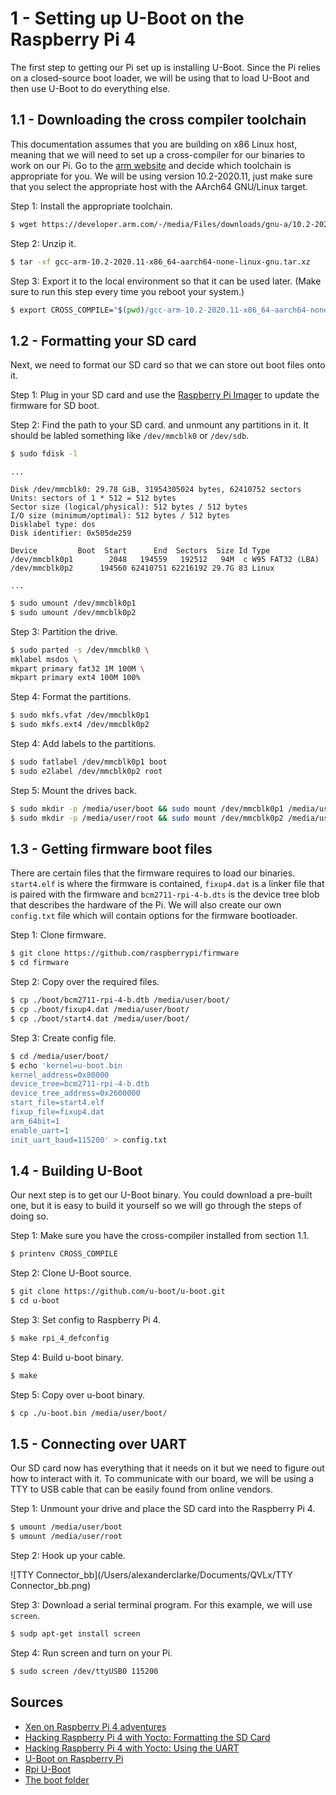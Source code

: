 # 1 - Setting up U-Boot on the Raspberry Pi 4

The first step to getting our Pi set up is installing U-Boot. Since the Pi relies on a closed-source boot loader, we will be using that to load U-Boot and then use U-Boot to do everything else.

## 1.1 - Downloading the cross compiler toolchain

This documentation assumes that you are building on x86 Linux host, meaning that we will need to set up a cross-compiler for our binaries to work on our Pi. Go to the [arm website]( https://developer.arm.com/tools-and-software/open-source-software/developer-tools/gnu-toolchain/gnu-a/downloads) and decide which toolchain is appropriate for you. We will be using version 10.2-2020.11, just make sure that you select the appropriate host with the AArch64 GNU/Linux target.

Step 1: Install the appropriate toolchain.

```bash
$ wget https://developer.arm.com/-/media/Files/downloads/gnu-a/10.2-2020.11/binrel/gcc-arm-10.2-2020.11-x86_64-aarch64-none-linux-gnu.tar.xz
```

Step 2: Unzip it.

```bash
$ tar -xf gcc-arm-10.2-2020.11-x86_64-aarch64-none-linux-gnu.tar.xz
```

Step 3: Export it to the local environment so that it can be used later. (Make sure to run this step every time you reboot your system.)

```bash
$ export CROSS_COMPILE="$(pwd)/gcc-arm-10.2-2020.11-x86_64-aarch64-none-linux-gnu/bin/aarch64-none-linux-gnu-"
```

## 1.2 - Formatting your SD card

Next, we need to format our SD card so that we can store out boot files onto it.

Step 1: Plug in your SD card and use the [Raspberry Pi Imager](https://www.raspberrypi.org/software/) to update the firmware for SD boot.

Step 2: Find the path to your SD card. and unmount any partitions in it. It should be labled something like `/dev/mmcblk0` or `/dev/sdb`.

```bash
$ sudo fdisk -l
```

```
...

Disk /dev/mmcblk0: 29.78 GiB, 31954305024 bytes, 62410752 sectors
Units: sectors of 1 * 512 = 512 bytes
Sector size (logical/physical): 512 bytes / 512 bytes
I/O size (minimum/optimal): 512 bytes / 512 bytes
Disklabel type: dos
Disk identifier: 0x505de259

Device         Boot  Start      End  Sectors  Size Id Type
/dev/mmcblk0p1        2048   194559   192512   94M  c W95 FAT32 (LBA)
/dev/mmcblk0p2      194560 62410751 62216192 29.7G 83 Linux

...
```

```bash
$ sudo umount /dev/mmcblk0p1
$ sudo umount /dev/mmcblk0p2
```

Step 3: Partition the drive.

```bash
$ sudo parted -s /dev/mmcblk0 \
mklabel msdos \
mkpart primary fat32 1M 100M \
mkpart primary ext4 100M 100%
```

Step 4: Format the partitions.

```bash
$ sudo mkfs.vfat /dev/mmcblk0p1
$ sudo mkfs.ext4 /dev/mmcblk0p2
```

Step 4: Add labels to the partitions.

```bash
$ sudo fatlabel /dev/mmcblk0p1 boot
$ sudo e2label /dev/mmcblk0p2 root
```

Step 5: Mount the drives back.

```bash
$ sudo mkdir -p /media/user/boot && sudo mount /dev/mmcblk0p1 /media/user/boot
$ sudo mkdir -p /media/user/root && sudo mount /dev/mmcblk0p2 /media/user/root
```

## 1.3 - Getting firmware boot files

There are certain files that the firmware requires to load our binaries. `start4.elf` is where the firmware is contained, `fixup4.dat` is a linker file that is paired with the firmware and `bcm2711-rpi-4-b.dts` is the device tree blob that describes the hardware of the Pi. We will also create our own `config.txt` file which will contain options for the firmware bootloader.

Step 1: Clone firmware.

```bash
$ git clone https://github.com/raspberrypi/firmware
$ cd firmware
```

Step 2: Copy over the required files.

```bash
$ cp ./boot/bcm2711-rpi-4-b.dtb /media/user/boot/
$ cp ./boot/fixup4.dat /media/user/boot/
$ cp ./boot/start4.dat /media/user/boot/
```

Step 3: Create config file.

```bash
$ cd /media/user/boot/
$ echo 'kernel=u-boot.bin
kernel_address=0x80000
device_tree=bcm2711-rpi-4-b.dtb
device_tree_address=0x2600000
start_file=start4.elf
fixup_file=fixup4.dat
arm_64bit=1
enable_uart=1
init_uart_baud=115200' > config.txt
```

## 1.4 - Building U-Boot

Our next step is to get our U-Boot binary. You could download a pre-built one, but it is easy to build it yourself so we will go through the steps of doing so.

Step 1: Make sure you have the cross-compiler installed from section 1.1.

```bash
$ printenv CROSS_COMPILE
```

Step 2: Clone U-Boot source.

```bash
$ git clone https://github.com/u-boot/u-boot.git
$ cd u-boot
```

Step 3: Set config to Raspberry Pi 4.

```bash
$ make rpi_4_defconfig
```

Step 4: Build u-boot binary.

```bash
$ make
```

Step 5: Copy over u-boot binary.

```bash
$ cp ./u-boot.bin /media/user/boot/
```

## 1.5 - Connecting over UART

Our SD card now has everything that it needs on it but we need to figure out how to interact with it. To communicate with our board, we will be using a TTY to USB cable that can be easily found from online vendors.

Step 1: Unmount your drive and place the SD card into the Raspberry Pi 4.

```bash
$ umount /media/user/boot
$ umount /media/user/root
```

Step 2: Hook up your cable.

![TTY Connector_bb](/Users/alexanderclarke/Documents/QVLx/TTY Connector_bb.png)

Step 3: Download a serial terminal program. For this example, we will use `screen`.

```bash
$ sudp apt-get install screen
```

Step 4: Run screen and turn on your Pi.

```bash
$ sudo screen /dev/ttyUSB0 115200
```

## Sources

- [Xen on Raspberry Pi 4 adventures](https://www.linux.com/featured/xen-on-raspberry-pi-4-adventures/)
- [Hacking Raspberry Pi 4 with Yocto: Formatting the SD Card](https://lancesimms.com/RaspberryPi/HackingRaspberryPi4WithYocto_Part2.htmll)
- [Hacking Raspberry Pi 4 with Yocto: Using the UART](https://lancesimms.com/RaspberryPi/HackingRaspberryPi4WithYocto_Part1.html)
- [U-Boot on Raspberry Pi](https://andrei.gherzan.ro/linux/uboot-on-rpi/)
- [Rpi U-Boot](https://elinux.org/RPi_U-Boot)
- [The boot folder](https://www.raspberrypi.org/documentation/configuration/boot_folder.md)

